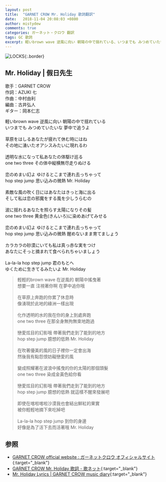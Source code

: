 ```yaml
---
layout: post
title:  "GARNET CROW Mr. Holiday 歌詞翻訳"
date:   2018-11-04 20:08:03 +0800
author: mistydew
comments: true
categories: ガーネット・クロウ 翻訳
tags: GC 歌詞
excerpt: 軽いbrown wave 逆風に向い 朝陽の中で揺れている、いつまでも みつめていたいな 夢中で追うよ。
---
```

![LOCKS](https://raw.githubusercontent.com/mistydew/gc2/master/cover/album/AL06_LOCKS.jpg){:.border}

## Mr. Holiday | 假日先生

歌手：GARNET CROW<br>
作詞：AZUKI 七<br>
作曲：中村由利<br>
編曲：古井弘人<br>
ギター：岡本仁志

<div class="lyric-original">
<p>
軽いbrown wave 逆風に向い 朝陽の中で揺れている<br>
いつまでも みつめていたいな 夢中で追うよ<br>
<br>
草原をはしるあなたが疲れて休む時にはね<br>
その地に湧いたオアシスみたいに現れるわ<br>
<br>
透明な水になって私あなたの体駆け巡る<br>
one two three その体中縦横無尽走りぬける<br>
<br>
恋のめまい幻よ ゆけるとこまで連れ去っちゃって<br>
hop step jump 思い込みの微熱 Mr. Holiday<br>
<br>
素敵な風の吹く日にはあなたはきっと海に出る<br>
そして私は恋の邪魔をする風を少しうらむの<br>
<br>
波に揺れるあなたを照らす太陽になりその髪<br>
one two three 黄金色(きんいろ)に染めあげてみせる<br>
<br>
恋のめまい幻よ ゆけるとこまで連れ去っちゃって<br>
hop step jump 思い込みの微熱 醒めないまま育てましょう<br>
<br>
カラカラの砂漠にいても私は真っ赤な実をつけ<br>
あなたにそっと摘まれて食べられちゃいましょう<br>
<br>
La-la-la hop step jump 君のもとへ<br>
ゆくために生きてるみたいよ Mr. Holiday
</p>
</div>

<div class="lyric-translation">
<blockquote>
輕輕的brown wave 在逆風的 朝陽中搖曳著<br>
想要一直 注視著你啊 在夢中追你哦<br>
<br>
在草原上奔跑的你累了休息時<br>
像湧現於此地的綠洲一樣出現<br>
<br>
化作透明的水的我在你的身上到處奔跑<br>
one two three 在那全身無拘無束地跑過<br>
<br>
戀愛炫目的幻影哦 帶著我們走到了能到的地方<br>
hop step jump 臆想的低熱 Mr. Holiday<br>
<br>
在吹著優美的風的日子裡你一定會出海<br>
然後我有點怨恨妨礙戀愛的風<br>
<br>
變成照耀著在波浪中搖曳的你的太陽的那個頭髮<br>
one two three 染成金黃色給你看<br>
<br>
戀愛炫目的幻影哦 帶著我們走到了能到的地方<br>
hop step jump 臆想的低熱 就這樣不醒來發展吧<br>
<br>
即使在喀啦喀啦沙漠我也會結出鮮紅的果實<br>
被你輕輕地摘下來吃掉吧<br>
<br>
La-la-la hop step jump 到你的身邊<br>
好像是為了活下去而活著哦 Mr. Holiday
</blockquote>
</div>

## 参照

* [GARNET CROW official website : ガーネットクロウ オフィシャルサイト](http://www.garnetcrow.com){:target="_blank"}
* [GARNET CROW Mr. Holiday 歌詞 - 歌ネット](https://www.uta-net.com/song/63134){:target="_blank"}
* [Mr. Holiday Lyrics \| GARNET CROW music diary](https://mistydew.github.io/gc/lyrics/original/Mr.%20Holiday.html){:target="_blank"}
